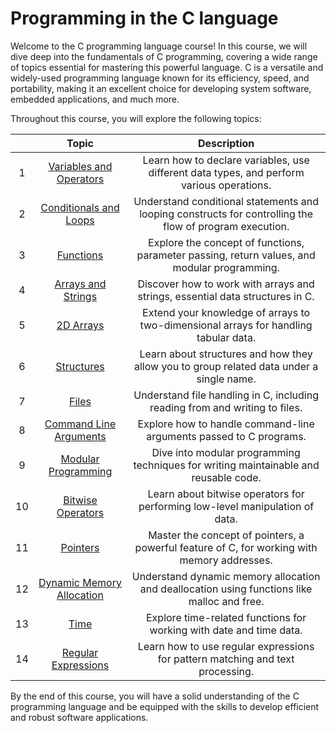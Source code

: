# Programming in the C language
Welcome to the C programming language course! In this course, we will dive deep into the fundamentals of C programming, covering a wide range of topics essential for mastering this powerful language. C is a versatile and widely-used programming language known for its efficiency, speed, and portability, making it an excellent choice for developing system software, embedded applications, and much more.

Throughout this course, you will explore the following topics:

|   | Topic                                      | Description                                                                                      |
|:-:|:------------------------------------------:|:------------------------------------------------------------------------------------------------:|
| 1 | [Variables and Operators](projects/pj01)  | Learn how to declare variables, use different data types, and perform various operations.        |
| 2 | [Conditionals and Loops](projects/pj02)   | Understand conditional statements and looping constructs for controlling the flow of program execution. |
| 3 | [Functions](projects/pj03)                | Explore the concept of functions, parameter passing, return values, and modular programming.    |
| 4 | [Arrays and Strings](projects/pj04)       | Discover how to work with arrays and strings, essential data structures in C.                      |
| 5 | [2D Arrays](projects/pj05)                | Extend your knowledge of arrays to two-dimensional arrays for handling tabular data.              |
| 6 | [Structures](projects/pj06)               | Learn about structures and how they allow you to group related data under a single name.           |
| 7 | [Files](projects/pj07)                    | Understand file handling in C, including reading from and writing to files.                       |
| 8 | [Command Line Arguments](projects/pj08)   | Explore how to handle command-line arguments passed to C programs.                                |
| 9 | [Modular Programming](projects/pj09)      | Dive into modular programming techniques for writing maintainable and reusable code.              |
| 10| [Bitwise Operators](projects/pj10)        | Learn about bitwise operators for performing low-level manipulation of data.                      |
| 11| [Pointers](projects/pj11)                 | Master the concept of pointers, a powerful feature of C, for working with memory addresses.       |
| 12| [Dynamic Memory Allocation](projects/pj12)| Understand dynamic memory allocation and deallocation using functions like malloc and free.      |
| 13| [Time](projects/pj13)                     | Explore time-related functions for working with date and time data.                               |
| 14| [Regular Expressions](projects/pj14)      | Learn how to use regular expressions for pattern matching and text processing.                    |


By the end of this course, you will have a solid understanding of the C programming language and be equipped with the skills to develop efficient and robust software applications.
